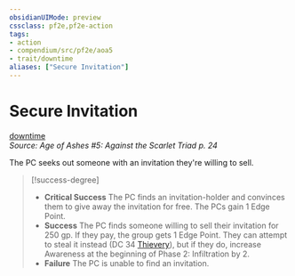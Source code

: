 ```yaml
---
obsidianUIMode: preview
cssclass: pf2e,pf2e-action
tags:
- action
- compendium/src/pf2e/aoa5
- trait/downtime
aliases: ["Secure Invitation"]
---
```

# Secure Invitation
[downtime](downtime.md "Downtime Action & Ability Trait")  
*Source: Age of Ashes #5: Against the Scarlet Triad p. 24*  


The PC seeks out someone with an invitation they're willing to sell.

> [!success-degree] 
> - **Critical Success** The PC finds an invitation-holder and convinces them to give away the invitation for free. The PCs gain 1 Edge Point.
> - **Success** The PC finds someone willing to sell their invitation for 250 gp. If they pay, the group gets 1 Edge Point. They can attempt to steal it instead (DC 34 [Thievery](skills.md#Thievery)), but if they do, increase Awareness at the beginning of Phase 2: Infiltration by 2.
> - **Failure** The PC is unable to find an invitation.